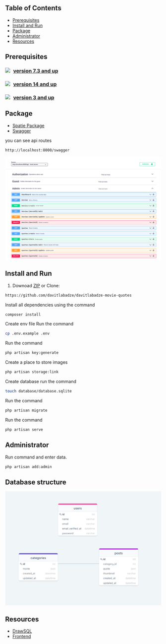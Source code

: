 
## Table of Contents

* [ Prerequisites ](#pre)
* [ Install and Run](#iar)
* [ Package ](#package)
* [ Administrator ](#administrator)
* [ Resources](#resources)

<a name="pre"></a>

## Prerequisites
### <a  href="https://www.php.net/downloads" target="_blank"><img style="float:left;margin-right:10px"  src="https://img.shields.io/badge/PHP-777BB4?style=for-the-badge&logo=php&logoColor=white"/>version 7.3 and up </a>  
### <a href="https://nodejs.org/en/" target="_blank"><img style="float:left; margin-right:10px" src="https://img.shields.io/badge/Node.js-339933?style=for-the-badge&logo=nodedotjs&logoColor=white"/>  version 14 and up </a> 
### <a href="https://www.mysql.com/downloads/" target="_blank"><img style="float:left; margin-right:10px" src="https://img.shields.io/badge/SQLite-07405E?style=for-the-badge&logo=sqlite&logoColor=white"/>  version 3 and up </a> 

<a name="package"></a>

## Package
* [Spatie Package](https://github.com/spatie/laravel-translatable)
* [Swagger](https://swagger.io/)
  
  
you can see api routes

```bash 
http://localhost:8000/swagger
```
!['swagger'](appscreen/swagger.png)




<a name="iar"></a>

## Install and Run

1. Downoad [ZIP](https://github.com/RedberryInternship/davitlabadze-movie-quotes/archive/refs/heads/main.zip) or 
Clone: 
 ```bash 
 https://github.com/davitlabadze/davitlabadze-movie-quotes
```
Install all dependencies using the command
```bash 
composer install
```
Create env file Run the command 
```bash 
cp .env.example .env
```
Run  the command 
```bash
php artisan key:generate
```    
Create a place to store images 
```bash
php artisan storage:link
```
Create database run the command 
```bash 
touch database/database.sqlite 
```
Run the command  
```bash 
php artisan migrate
```
Run the command  
```bash 
php artisan serve
```

<a name="administrator"></a>

## Administrator

Run command and enter data. 
```bash 
php artisan add:admin
``` 


<a name="db"></a>

## Database structure
!['db'](appscreen/db.png)

<a name="resources"></a>

##  Resources
* [DrawSQL](https://drawsql.app/)  
* [Frontend](https://github.com/RedberryInternship/davitlabadze-movie-quotes-front#about-the-application)   
   



